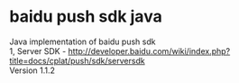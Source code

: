 # baidu push sdk java
Java implementation of baidu push sdk    
1, Server SDK - http://developer.baidu.com/wiki/index.php?title=docs/cplat/push/sdk/serversdk     
Version 1.1.2  
